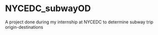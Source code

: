 # NYCEDC_subwayOD
 A project done during my internship at NYCEDC to determine subway trip origin-destinations

